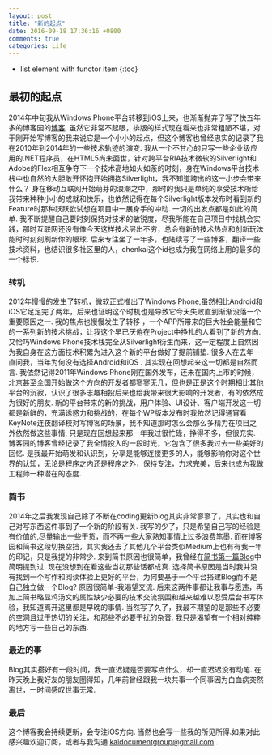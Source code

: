 ```yaml
---
layout: post
title: "新的起点"
date: 2016-09-18 17:36:16 +0800
comments: true
categories: Life
---
```

* list element with functor item
{:toc}

## 最初的起点
2014年中旬我从Windows Phone平台转移到iOS上来，也渐渐抛弃了写了快五年多的博客园的[博客][1]. 虽然它非常不起眼，排版的样式现在看来也非常粗陋不堪，对于刚开始写博客的我来说它是一个小小的起点，但这个博客也曾经忠实的记录了我在2010年到2014年的一些技术轨迹的演变. 我从一个不甘心的只写一些企业级应用的.NET程序员，在HTML5尚未面世，针对跨平台RIA技术微软的Silverlight和Adobe的Flex相互争夺下一个技术高地如火如荼的时刻，身在Windows平台技术栈中也自然的大胆敞开怀抱开始拥抱Silverlight，我不知道跨出的这一小步会带来什么？
身在移动互联网开始萌芽的浪潮之中，那时的我只是单纯的享受技术所给我带来种种小小的成就和快乐，也依然记得在每个Silverlight版本发布时看到新的Feature时那种跃跃欲试想在项目中一展身手的冲动. 一切的出发点都是如此的简单. 我不断提醒自己要时刻保持对技术的敏锐度，尽我所能在自己项目中找机会实践，那时互联网还没有像今天这样技术层出不穷，总会有新的技术热点和创新玩法能时时刻刻刷新你的眼球. 后来专注坐了一年多，也陆续写了一些博客，翻译一些技术资料，也结识很多社区里的人，chenkai这个id也成为我在网络上用的最多的一个标识.
### 转机
2012年慢慢的发生了转机，微软正式推出了Windows Phone,虽然相比Android和iOS它足足完了两年，后来也证明这个时机也是导致它今天失败直到渐渐没落一个重要原因之一. 我的焦点也慢慢发生了转移 ，一个APP所带来的巨大社会能量和它的一系列新的技术挑战，让我这个早已厌倦在Project中挣扎的人看到了新的方向. 又恰巧Windows Phone技术栈完全从Silverlight衍生而来，这一定程度上自然因为我自身在这方面技术积累为进入这个新的平台做好了提前铺垫. 很多人在去年一直问我，当年为何没有选择Android和iOS . 其实现在回想起来这一切都是自然而言. 
我依然记得2011年Windows Phone刚在国外发布，还未在国内上市的时候，北京甚至全国开始做这个方向的开发者都寥寥无几，但也是正是这个时期相比其他平台的沉寂，认识了很多志趣相投后来也给我带来很大影响的开发者，有的依然成为很好的朋友. 新的平台带来的新的挑战，用户体验、UI设计、客户端开发这一切都是新鲜的，充满诱惑力和挑战的，在每个WP版本发布时我依然记得通宵看KeyNote连夜翻译校对写博客的场景，我不知道那时怎么会那么多精力在项目之外依然做这些事情, 只是现在回想起来那一年我过很忙碌，挣得不多，但很充实.
博客园的博客曾经记录了我全情投入的一段时光，它包含了很多我过去一些美好的回忆. 是我最开始萌发和认识到，分享是能够连接更多的人，能够影响你对这个世界的认知，无论是程序之内还是程序之外，保持专注，力求完美，后来也成为我做工程师一种潜在的态度.
### 简书
2014年之后我发现自己除了不断在coding更新blog其实非常寥寥了，其实也和自己对写东西这件事到了一个新的阶段有关. 我写的少了，只是希望自己写的经验是有价值的,尽量输出一些干货，而不再一些大家熟知事情上过多浪费笔墨. 而在博客园和简书这段切换空挡，其实我还去了其他几个平台类似Medium上也有有我一年的印记，只是我提的非常少. 来到简书原因也很简单，我曾经在[简书第一篇Blog][2]中简明提到过. 现在没想到在看这些当初那些话都成真.
选择简书原因是当时我并没有找到一个写作和阅读体验上更好的平台，为何要基于一个平台搭建Blog而不是自己独立做一个Blog? 原因很简单-我渴望交流. 后来这两件事都让我事与愿违，再加上简书略显鸡汤文的属性缺少必要的技术交流氛围和越来越难以忍受后台书写体验，我知道离开这里都是早晚的事情. 当然写了久了，我最不期望的是那些不必要的空洞且过于热切的关注，和那些不必要干扰的杂音.  我只是渴望有一个相对纯粹的地方写一些自己的东西.
### 最近的事
Blog其实搭好有一段时间，我一直迟疑是否要写点什么，却一直迟迟没有动笔. 在昨天晚上我好友的朋友圈得知，几年前曾经跟我一块共事一个同事因为白血病突然离世，一时间感叹世事无常. 
### 最后
这个博客我会持续更新，会专注iOS方向. 当然也会写一些我的所见所得.如果对此感兴趣欢迎订阅，或者与我沟通 kaidocumentgroup@gmail.com .

[1]:	http://www.cnblogs.com/chenkai
[2]:	http://www.jianshu.com/p/9c820afa87db